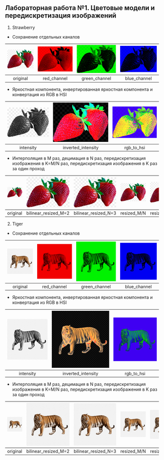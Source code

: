 ## Лабораторная работа №1. Цветовые модели и передискретизация изображений

1. Strawberry

- Сохранение отдельных каналов

| ![strawberry.png](src_img/strawberry.png) | ![red_channel_strawberry.png](new_img/red_channel_strawberry.png)  |   ![green_channel_strawberry.png](new_img/green_channel_strawberry.png)    | ![blue_channel_strawberry.png](new_img/blue_channel_strawberry.png)  |
|:-----------------------------------------:|:------------------------------------------------------------------:|:-----------------------------------------------------------------------------:|:-----------------------------------------------------------------------:|
|                 original                  |                            red_channel                             |                                 green_channel                                 |                              blue_channel                               |


- Яркостная компонента, инвертированная яркостная компонента и конвертация из RGB в HSI

| ![intensity_strawberry.png](new_img/intensity_strawberry.png) | ![inverted_intensity_strawberry.png](new_img/inverted_intensity_strawberry.png) | ![rgb_to_hsi_strawberry.png](new_img/rgb_to_hsi_strawberry.png) |
|:-------------------------------------------------------------:|:-------------------------------------------------------------------------------:|:---------------------------------------------------------------:|
|                      intensity                                |                           inverted_intensity                                    |                           rgb_to_hsi                            |

- Интерполяция в M раз, децимация в N раз, передискретизация изображения в K=M/N раз, передискретизация изображения в K раз за один проход

| ![strawberry.png](src_img/strawberry.png) | ![resized_in_2_times_strawberry.png](new_img/resized_in_2_times_strawberry.png) | ![resized_in_3_times_strawberry.png](new_img/resized_in_3_times_strawberry.png) | ![two_pass_resampling_in_23_times_strawberry.png](new_img/two_pass_resampling_in_23_times_strawberry.png) | ![one_pass_resampling_in_1.5_times_strawberry.png](new_img/one_pass_resampling_in_1.5_times_strawberry.png) |
|:-----------------------------------------:|:-------------------------------------------------------------------------------:|:-------------------------------------------------------------------------------:|:---------------------------------------------------------------------------------------------------------:|:-----------------------------------------------------------------------------------------------------------:|
|                 original                  |                              bilinear_resized_M=2                               |                              bilinear_resized_N=3                               |                                               resized_M/N                                                 |                                                resized_K=1.5                                                |


2. Tiger

- Сохранение отдельных каналов

| ![tiger.png](src_img/tiger.png) | ![red_channel_tiger.png](new_img/red_channel_tiger.png) |       ![green_channel_tiger.png](new_img/green_channel_tiger.png)       |     ![blue_channel_tiger.png](new_img/blue_channel_tiger.png)      |
|:------------------------------------:|:-------------------------------------------------------:|:------------------------------------------------------------------:|:------------------------------------------------------------------:|
|               original               |                       red_channel                       |                           green_channel                            |                            blue_channel                            |


- Яркостная компонента, инвертированная яркостная компонента и конвертация из RGB в HSI

| ![intensity_tiger.png](new_img/intensity_tiger.png)  | ![inverted_intensity_tiger.png](new_img/inverted_intensity_tiger.png) | ![rgb_to_hsi_tiger.png](new_img/rgb_to_hsi_tiger.png)  |
|:----------------------------------------------------:|:---------------------------------------------------------------------:|:------------------------------------------------------:|
|                      intensity                       |            inverted_intensity                                         |                       rgb_to_hsi                       |

- Интерполяция в M раз, децимация в N раз, передискретизация изображения в K=M/N раз, передискретизация изображения в K раз за один проход

| ![tiger.png](src_img/tiger.png)  | ![resized_in_2_times_tiger.png](new_img/resized_in_2_times_tiger.png) | ![resized_in_3_times_tiger.png](new_img/resized_in_3_times_tiger.png) | ![two_pass_resampling_in_23_times_tiger.png](new_img/two_pass_resampling_in_23_times_tiger.png)  | ![one_pass_resampling_in_1.5_times_tiger.png](new_img/one_pass_resampling_in_1.5_times_tiger.png) |
|:--------------------------------:|:---------------------------------------------------------------------:|:---------------------------------------------------------------------:|:------------------------------------------------------------------------------------------------:|:-------------------------------------------------------------------------------------------------:|
|             original             |                         bilinear_resized_M=2                          |                         bilinear_resized_N=3                          |                                           resized_M/N                                            |                                           resized_K=1.5                                           |
